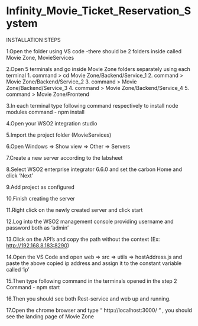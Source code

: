 # Infinity_Movie_Ticket_Reservation_System
 
 INSTALLATION STEPS

1.Open the folder using VS code
	-there should be 2 folders inside called Movie Zone, MovieServices

2.Open 5 terminals and go inside Movie Zone folders separately using each terminal 
	1.	command > cd Movie Zone/Backend/Service_1
	2.	command > Movie Zone/Backend/Service_2
	3.	command > Movie Zone/Backend/Service_3
	4. 	command > Movie Zone/Backend/Service_4
	5.	command > Movie Zone/Frontend
		
3.In each terminal type following command respectively to install node modules
	command - npm install

4.Open  your WSO2 integration studio 

5.Import the project folder (MovieServices) 

6.Open Windows => Show view => Other => Servers

7.Create a new server according to the labsheet

8.Select WSO2 enterprise integrator 6.6.0 and set the carbon Home and click ‘Next’

9.Add project as configured

10.Finish creating the server

11.Right click on the newly created server and click start

12.Log into the WSO2 management console providing username and password both as ‘admin’

13.Click on the  API’s and copy the path without the context (Ex: http://192.168.8.183:8290)

14.Open the VS Code and open web => src => utils => hostAddress.js and paste the above copied ip address and assign it to the constant variable called ‘ip’ 

15.Then type following command in the terminals opened in the step 2
			Command - npm start

16.Then you should see both Rest-service and web up and running. 

17.Open the chrome browser and type “ http://localhost:3000/ “ , you should see the landing page of Movie Zone
